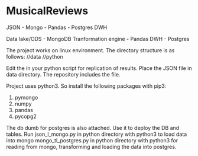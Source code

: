 # MusicalReviews
JSON - Mongo - Pandas - Postgres DWH

Data lake/ODS - MongoDB
Tranformation engine - Pandas
DWH - Postgres

The project works on linux environment. The directory structure is as follows:
/<project directory>/data
/<project directory>/python
  
Edit the <project directory> in your python script for replication of results.
Place the JSON file in data directory. The repository includes the file.

Project uses python3. So install the following packages with pip3:
1. pymongo
2. numpy 
3. pandas
4. pycopg2

The db dumb for postgres is also attached. Use it to deploy the DB and tables.
Run json_l_mongo.py in python directory with python3 to load data into mongo
mongo_tl_postgres.py in python directory with python3 for reading from mongo, transforming and loading the data into postgres.
